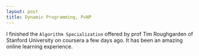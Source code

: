 ```yaml
---
layout: post
title: Dynamic Programming, P=NP
---
```


I finished the `Algorithm Specialization` offered by prof Tim Roughgarden of Stanford University on coursera a few days ago. It has been an amazing online learning experience. 
